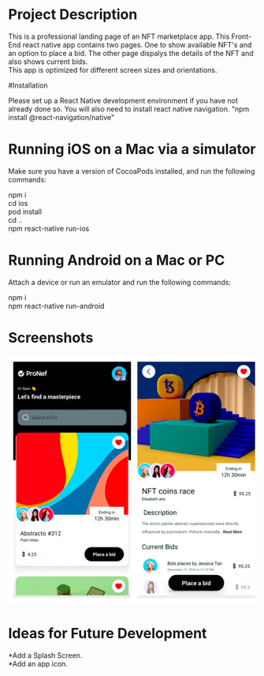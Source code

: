 # Project Description

This is a professional landing page of an NFT marketplace app. This Front-End react native app contains two pages. One to show available NFT's and an option to place a bid. The other page dispalys the details of the NFT and also shows current bids.  
This app is optimized for different screen sizes and orientations.

#Installation

Please set up a React Native development environment if you have not already done so.
You will also need to install react native navigation. 
"npm install @react-navigation/native"


# Running iOS on a Mac via a simulator

Make sure you have a version of CocoaPods installed, and run the following commands:

npm i\
cd ios\
pod install\
cd ..\
npm react-native run-ios

# Running Android on a Mac or PC

Attach a device or run an emulator and run the following commands:

npm i\
npm react-native run-android

# Screenshots

![n ](assets/images/nft.png)


# Ideas for Future Development
*Add a Splash Screen.\
*Add an app icon.
